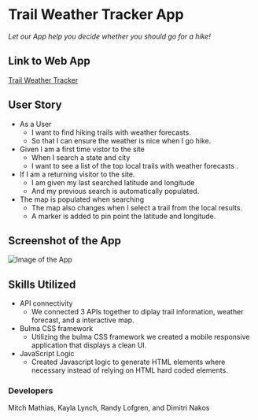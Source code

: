 # Trail Weather Tracker App

_Let our App help you decide whether you should go for a hike!_

## Link to Web App
[Trail Weather Tracker](https://randylofgren.github.io/trail-weather-tracker/)

## User Story

* As a User
    * I want to find hiking trails with weather forecasts.
    * So that I can ensure the weather is nice when I go hike.
* Given I am a first time vistor to the site 
    * When I search a state and city
    * I want to see a list of the top local trails with weather forecasts .
* If I am a returning visitor to the site.
    * I am given my last searched latitude and longitude
    * And my previous search is automatically populated.
* The map is populated when searching
    * The map also changes when I select a trail from the local results.
    * A marker is added to pin point the latitude and longitude.

## Screenshot of the App

![Image of the App](https://raw.githubusercontent.com/randylofgren/trail-weather-tracker/main/assets/screenshot.png)

## Skills Utilized

* API connectivity
    * We connected 3 APIs together to diplay trail information, weather forecast, 
    and a interactive map.
* Bulma CSS framework
    * Utilizing the bulma CSS framework we created a mobile responsive application
    that displays a clean UI.
* JavaScript Logic
    * Created Javascript logic to generate HTML elements where necessary instead
    of relying on HTML hard coded elements.

### Developers
Mitch Mathias, Kayla Lynch, Randy Lofgren, and Dimitri Nakos
